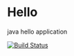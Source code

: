 # Hello

java hello application


[![Build Status](https://travis-ci.org/fatjyc/hello.svg?branch=master)](https://travis-ci.org/fatjyc/hello)
